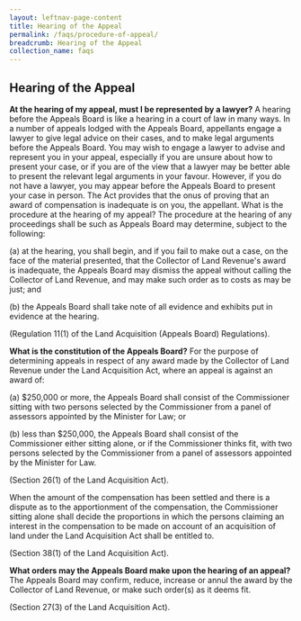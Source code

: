 ```yaml
---
layout: leftnav-page-content
title: Hearing of the Appeal
permalink: /faqs/procedure-of-appeal/
breadcrumb: Hearing of the Appeal
collection_name: faqs
---
```


Hearing of the Appeal
---

**At the hearing of my appeal, must I be represented by a lawyer?**
A hearing before the Appeals Board is like a hearing in a court of law in many ways.  In a number of appeals lodged with the Appeals Board, appellants engage a lawyer to give legal advice on their cases, and to make legal arguments before the Appeals Board.  You may wish to engage a lawyer to advise and represent you in your appeal, especially if you are unsure about how to present your case, or if you are of the view that a lawyer may be better able to present the relevant legal arguments in your favour.  However, if you do not have a lawyer, you may appear before the Appeals Board to present your case in person.  The Act provides that the onus of proving that an award of compensation is inadequate is on you, the appellant.
What is the procedure at the hearing of my appeal?
The procedure at the hearing of any proceedings shall be such as Appeals Board may determine, subject to the following:

(a)  at the hearing, you shall begin, and if you fail to make out a case, on the face of the material presented, that the Collector of Land Revenue's award is inadequate, the Appeals Board may dismiss the appeal without calling the Collector of Land Revenue, and may make such order as to costs as may be just; and

(b)  the Appeals Board shall take note of all evidence and exhibits put in evidence at the hearing.

(Regulation 11(1) of the Land Acquisition (Appeals Board) Regulations).

**What is the constitution of the Appeals Board?**
For the purpose of determining appeals in respect of any award made by the Collector of Land Revenue under the Land Acquisition Act, where an appeal is against an award of:

(a)   $250,000 or more, the Appeals Board shall consist of the Commissioner sitting with two persons selected by the Commissioner from a panel of assessors appointed by the Minister for Law; or

(b)   less than $250,000, the Appeals Board shall consist of the Commissioner either sitting alone, or if the Commissioner thinks fit, with two persons selected by the Commissioner from a panel of assessors appointed by the Minister for Law.

(Section 26(1) of the Land Acquisition Act).

When the amount of the compensation has been settled and there is a dispute as to the apportionment of the compensation, the Commissioner sitting alone shall decide the proportions in which the persons claiming an interest in the compensation to be made on account of an acquisition of land under the Land Acquisition Act shall be entitled to.

(Section 38(1) of the Land Acquisition Act).

**What orders may the Appeals Board make upon the hearing of an appeal?**
The Appeals Board may confirm, reduce, increase or annul the award by the Collector of Land Revenue, or make such order(s) as it deems fit.

(Section 27(3) of the Land Acquisition Act).
